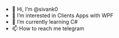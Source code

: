 - 👋 Hi, I’m @sivank0
- 👀 I’m interested in Clients Apps with WPF
- 🌱 I’m currently learning C#
- 📫 How to reach me telegram

<!---
sivank0/sivank0 is a ✨ special ✨ repository because its `README.md` (this file) appears on your GitHub profile.
You can click the Preview link to take a look at your changes.
--->

